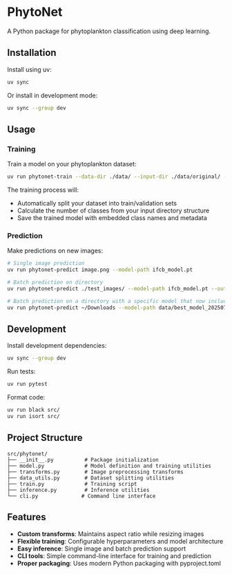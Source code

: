 # PhytoNet

A Python package for phytoplankton classification using deep learning.

## Installation

Install using uv:

```bash
uv sync
```

Or install in development mode:

```bash
uv sync --group dev
```

## Usage

### Training

Train a model on your phytoplankton dataset:

```bash
uv run phytonet-train --data-dir ./data/ --input-dir ./data/original/ --epochs 20
```

The training process will:

- Automatically split your dataset into train/validation sets
- Calculate the number of classes from your input directory structure
- Save the trained model with embedded class names and metadata

### Prediction

Make predictions on new images:

```bash
# Single image prediction
uv run phytonet-predict image.png --model-path ifcb_model.pt

# Batch prediction on directory
uv run phytonet-predict ./test_images/ --model-path ifcb_model.pt --output results.json

# Batch prediction on a directory with a specific model that now includes class names
uv run phytonet-predict ~/Downloads --model-path data/best_model_20250725_173054_epoch12_acc0.95.pth
```

## Development

Install development dependencies:

```bash
uv sync --group dev
```

Run tests:

```bash
uv run pytest
```

Format code:

```bash
uv run black src/
uv run isort src/
```

## Project Structure

<!-- TODO: redo it -->

```
src/phytonet/
├── __init__.py          # Package initialization
├── model.py             # Model definition and training utilities
├── transforms.py        # Image preprocessing transforms
├── data_utils.py        # Dataset splitting utilities
├── train.py             # Training script
├── inference.py         # Inference utilities
└── cli.py              # Command line interface
```

## Features

- **Custom transforms**: Maintains aspect ratio while resizing images
- **Flexible training**: Configurable hyperparameters and model architecture
- **Easy inference**: Single image and batch prediction support
- **CLI tools**: Simple command-line interface for training and prediction
- **Proper packaging**: Uses modern Python packaging with pyproject.toml
